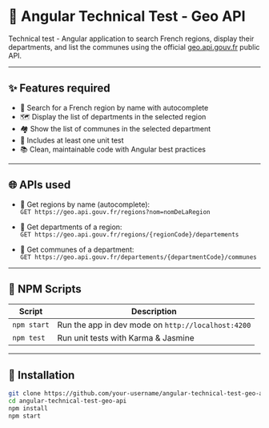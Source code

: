 # 🚀 Angular Technical Test - Geo API

Technical test - Angular application to search French regions, display their departments, and list the communes using the official [geo.api.gouv.fr](https://geo.api.gouv.fr) public API.

---

## ✨ Features required

- 🔎 Search for a French region by name with autocomplete
- 🗺️ Display the list of departments in the selected region
- 🏘️ Show the list of communes in the selected department
- 🧪 Includes at least one unit test
- 📚 Clean, maintainable code with Angular best practices

---

## 🌐 APIs used

- 🔹 Get regions by name (autocomplete):  
  `GET https://geo.api.gouv.fr/regions?nom=nomDeLaRegion`

- 🔹 Get departments of a region:  
  `GET https://geo.api.gouv.fr/regions/{regionCode}/departements`

- 🔹 Get communes of a department:  
  `GET https://geo.api.gouv.fr/departements/{departmentCode}/communes`

---

## 📂 NPM Scripts

| Script         | Description                       |
|----------------|----------------------------------|
| `npm start`    | Run the app in dev mode on `http://localhost:4200` |
| `npm test`     | Run unit tests with Karma & Jasmine |

---

## 🚀 Installation

```bash
git clone https://github.com/your-username/angular-technical-test-geo-api.git
cd angular-technical-test-geo-api
npm install
npm start
